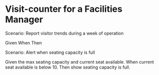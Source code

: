 # Visit-counter for a Facilities Manager

Scenario: Report visitor trends during a week of operation

  Given 
  When
  Then

Scenario: Alert when seating capacity is full

  Given the max seating capacity and current seat available.
  When current seat available is below 10. 
  Then show seating capacity is full.
